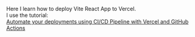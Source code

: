 Here I learn how to deploy Vite React App to Vercel.    
I use the tutorial:      
[Automate your deployments using CI/CD Pipeline with Vercel and GitHub Actions](https://ncodedsolutions.com/en/articles/automate-your-deployments-using-ci-cd-pipeline-with-vercel-and-git-hub-actions)